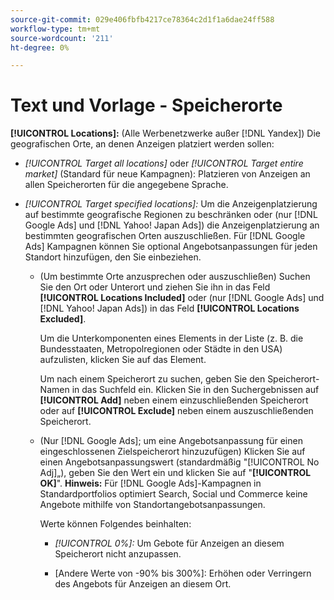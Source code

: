 ```yaml
---
source-git-commit: 029e406fbfb4217ce78364c2d1f1a6dae24ff588
workflow-type: tm+mt
source-wordcount: '211'
ht-degree: 0%

---
```

# Text und Vorlage - Speicherorte

**[!UICONTROL Locations]:** (Alle Werbenetzwerke außer [!DNL Yandex]) Die geografischen Orte, an denen Anzeigen platziert werden sollen:

* *[!UICONTROL Target all locations]* oder *[!UICONTROL Target entire market]* (Standard für neue Kampagnen): Platzieren von Anzeigen an allen Speicherorten für die angegebene Sprache.

* *[!UICONTROL Target specified locations]:* Um die Anzeigenplatzierung auf bestimmte geografische Regionen zu beschränken oder (nur [!DNL Google Ads] und [!DNL Yahoo! Japan Ads]) die Anzeigenplatzierung an bestimmten geografischen Orten auszuschließen. Für [!DNL Google Ads] Kampagnen können Sie optional Angebotsanpassungen für jeden Standort hinzufügen, den Sie einbeziehen.

   * (Um bestimmte Orte anzusprechen oder auszuschließen) Suchen Sie den Ort oder Unterort und ziehen Sie ihn in das Feld **[!UICONTROL Locations Included]** oder (nur [!DNL Google Ads] und [!DNL Yahoo! Japan Ads]) in das Feld **[!UICONTROL Locations Excluded]**.

     Um die Unterkomponenten eines Elements in der Liste (z. B. die Bundesstaaten, Metropolregionen oder Städte in den USA) aufzulisten, klicken Sie auf das Element.

     Um nach einem Speicherort zu suchen, geben Sie den Speicherort-Namen in das Suchfeld ein. Klicken Sie in den Suchergebnissen auf **[!UICONTROL Add]** neben einem einzuschließenden Speicherort oder auf **[!UICONTROL Exclude]** neben einem auszuschließenden Speicherort.

   * (Nur [!DNL Google Ads]; um eine Angebotsanpassung für einen eingeschlossenen Zielspeicherort hinzuzufügen) Klicken Sie auf einen Angebotsanpassungswert (standardmäßig &quot;[!UICONTROL No Adj]„), geben Sie den Wert ein und klicken Sie auf &quot;**[!UICONTROL OK]**&quot;. **Hinweis:** Für [!DNL Google Ads]-Kampagnen in Standardportfolios optimiert Search, Social und Commerce keine Angebote mithilfe von Standortangebotsanpassungen.

     Werte können Folgendes beinhalten:

      * *[!UICONTROL 0%]:* Um Gebote für Anzeigen an diesem Speicherort nicht anzupassen.

      * \[Andere Werte von -90% bis 300%\]: Erhöhen oder Verringern des Angebots für Anzeigen an diesem Ort.
